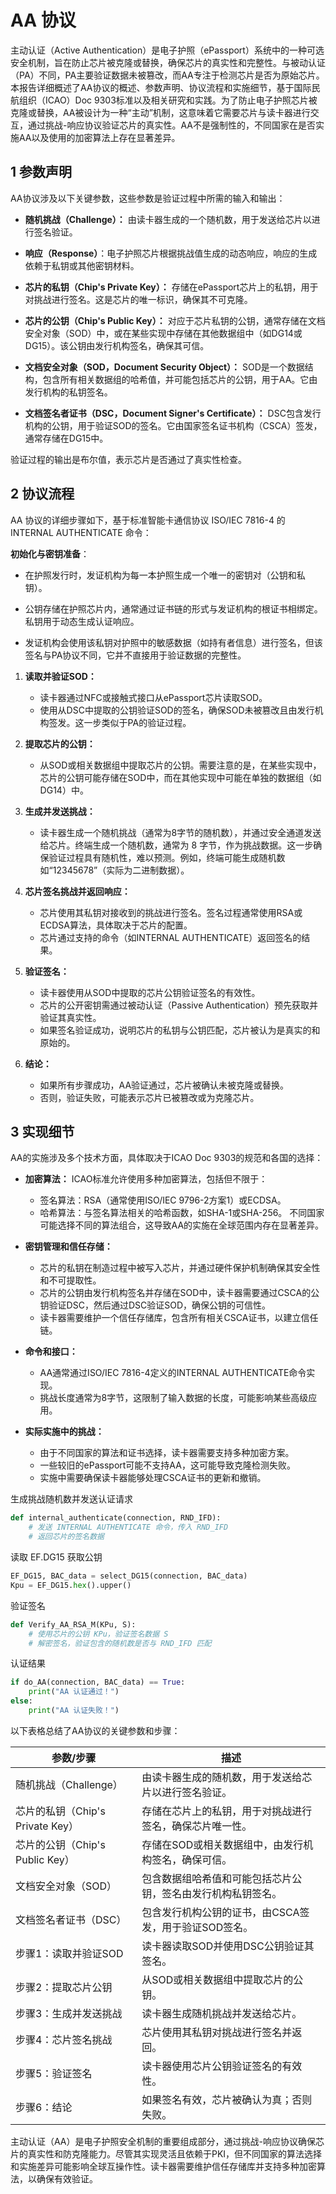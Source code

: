 # AA 协议

主动认证（Active Authentication）是电子护照（ePassport）系统中的一种可选安全机制，旨在防止芯片被克隆或替换，确保芯片的真实性和完整性。与被动认证（PA）不同，PA主要验证数据未被篡改，而AA专注于检测芯片是否为原始芯片。本报告详细概述了AA协议的概述、参数声明、协议流程和实施细节，基于国际民航组织（ICAO）Doc 9303标准以及相关研究和实践。为了防止电子护照芯片被克隆或替换，AA被设计为一种“主动”机制，这意味着它需要芯片与读卡器进行交互，通过挑战-响应协议验证芯片的真实性。AA不是强制性的，不同国家在是否实施AA以及使用的加密算法上存在显著差异。

## 1 参数声明

AA协议涉及以下关键参数，这些参数是验证过程中所需的输入和输出：

- **随机挑战（Challenge）：**
  由读卡器生成的一个随机数，用于发送给芯片以进行签名验证。

- **响应（Response）**：电子护照芯片根据挑战值生成的动态响应，响应的生成依赖于私钥或其他密钥材料。

- **芯片的私钥（Chip's Private Key）：**
  存储在ePassport芯片上的私钥，用于对挑战进行签名。这是芯片的唯一标识，确保其不可克隆。

- **芯片的公钥（Chip's Public Key）：**
  对应于芯片私钥的公钥，通常存储在文档安全对象（SOD）中，或在某些实现中存储在其他数据组中（如DG14或DG15）。该公钥由发行机构签名，确保其可信。

- **文档安全对象（SOD，Document Security Object）：**
  SOD是一个数据结构，包含所有相关数据组的哈希值，并可能包括芯片的公钥，用于AA。它由发行机构的私钥签名。

- **文档签名者证书（DSC，Document Signer's Certificate）：**
  DSC包含发行机构的公钥，用于验证SOD的签名。它由国家签名证书机构（CSCA）签发，通常存储在DG15中。

验证过程的输出是布尔值，表示芯片是否通过了真实性检查。

## 2 协议流程

AA 协议的详细步骤如下，基于标准智能卡通信协议 ISO/IEC 7816-4 的 INTERNAL AUTHENTICATE 命令：

**初始化与密钥准备**：

- 在护照发行时，发证机构为每一本护照生成一个唯一的密钥对（公钥和私钥）。

- 公钥存储在护照芯片内，通常通过证书链的形式与发证机构的根证书相绑定。私钥用于动态生成认证响应。

- 发证机构会使用该私钥对护照中的敏感数据（如持有者信息）进行签名，但该签名与PA协议不同，它并不直接用于验证数据的完整性。

1. **读取并验证SOD：**
   - 读卡器通过NFC或接触式接口从ePassport芯片读取SOD。
   - 使用从DSC中提取的公钥验证SOD的签名，确保SOD未被篡改且由发行机构签发。这一步类似于PA的验证过程。

2. **提取芯片的公钥：**
   - 从SOD或相关数据组中提取芯片的公钥。需要注意的是，在某些实现中，芯片的公钥可能存储在SOD中，而在其他实现中可能在单独的数据组（如DG14）中。

3. **生成并发送挑战：**
   - 读卡器生成一个随机挑战（通常为8字节的随机数），并通过安全通道发送给芯片。终端生成一个随机数，通常为 8 字节，作为挑战数据。这一步确保验证过程具有随机性，难以预测。例如，终端可能生成随机数如“12345678”（实际为二进制数据）。

4. **芯片签名挑战并返回响应：**
   - 芯片使用其私钥对接收到的挑战进行签名。签名过程通常使用RSA或ECDSA算法，具体取决于芯片的配置。
   - 芯片通过支持的命令（如INTERNAL AUTHENTICATE）返回签名的结果。

5. **验证签名：**
   - 读卡器使用从SOD中提取的芯片公钥验证签名的有效性。
   - 芯片的公开密钥需通过被动认证（Passive Authentication）预先获取并验证其真实性。
   - 如果签名验证成功，说明芯片的私钥与公钥匹配，芯片被认为是真实的和原始的。

6. **结论：**
   - 如果所有步骤成功，AA验证通过，芯片被确认未被克隆或替换。
   - 否则，验证失败，可能表示芯片已被篡改或为克隆芯片。

## 3 实现细节

AA的实施涉及多个技术方面，具体取决于ICAO Doc 9303的规范和各国的选择：

- **加密算法：**
  ICAO标准允许使用多种加密算法，包括但不限于：
  - 签名算法：RSA（通常使用ISO/IEC 9796-2方案1）或ECDSA。
  - 哈希算法：与签名算法相关的哈希函数，如SHA-1或SHA-256。
  不同国家可能选择不同的算法组合，这导致AA的实施在全球范围内存在显著差异。

- **密钥管理和信任存储：**
  - 芯片的私钥在制造过程中被写入芯片，并通过硬件保护机制确保其安全性和不可提取性。
  - 芯片的公钥由发行机构签名并存储在SOD中，读卡器需要通过CSCA的公钥验证DSC，然后通过DSC验证SOD，确保公钥的可信性。
  - 读卡器需要维护一个信任存储库，包含所有相关CSCA证书，以建立信任链。

- **命令和接口：**
  - AA通常通过ISO/IEC 7816-4定义的INTERNAL AUTHENTICATE命令实现。
  - 挑战长度通常为8字节，这限制了输入数据的长度，可能影响某些高级应用。

- **实际实施中的挑战：**
  - 由于不同国家的算法和证书选择，读卡器需要支持多种加密方案。
  - 一些较旧的ePassport可能不支持AA，这可能导致克隆检测失败。
  - 实施中需要确保读卡器能够处理CSCA证书的更新和撤销。

生成挑战随机数并发送认证请求

```python
def internal_authenticate(connection, RND_IFD):
    # 发送 INTERNAL AUTHENTICATE 命令，传入 RND_IFD
    # 返回芯片的签名数据
```

读取 EF.DG15 获取公钥

```python
EF_DG15, BAC_data = select_DG15(connection, BAC_data)
Kpu = EF_DG15.hex().upper()
```

验证签名

```python
def Verify_AA_RSA_M(KPu, S):
    # 使用芯片的公钥 KPu，验证签名数据 S
    # 解密签名，验证包含的随机数是否与 RND_IFD 匹配
```

认证结果

```python
if do_AA(connection, BAC_data) == True:
    print("AA 认证通过！")
else:
    print("AA 认证失败！")
```

以下表格总结了AA协议的关键参数和步骤：

| **参数/步骤**               | **描述**                                                                 |
|-------------------------------|--------------------------------------------------------------------------|
| 随机挑战（Challenge）        | 由读卡器生成的随机数，用于发送给芯片以进行签名验证。                     |
| 芯片的私钥（Chip's Private Key） | 存储在芯片上的私钥，用于对挑战进行签名，确保芯片唯一性。                 |
| 芯片的公钥（Chip's Public Key） | 存储在SOD或相关数据组中，由发行机构签名，确保可信。                     |
| 文档安全对象（SOD）          | 包含数据组哈希值和可能包括芯片公钥，签名由发行机构私钥签名。             |
| 文档签名者证书（DSC）        | 包含发行机构公钥的证书，由CSCA签发，用于验证SOD签名。                    |
| 步骤1：读取并验证SOD         | 读卡器读取SOD并使用DSC公钥验证其签名。                                   |
| 步骤2：提取芯片公钥          | 从SOD或相关数据组中提取芯片的公钥。                                      |
| 步骤3：生成并发送挑战        | 读卡器生成随机挑战并发送给芯片。                                         |
| 步骤4：芯片签名挑战          | 芯片使用其私钥对挑战进行签名并返回。                                     |
| 步骤5：验证签名              | 读卡器使用芯片公钥验证签名的有效性。                                    |
| 步骤6：结论                  | 如果签名有效，芯片被确认为真；否则失败。                                 |

主动认证（AA）是电子护照安全机制的重要组成部分，通过挑战-响应协议确保芯片的真实性和防克隆能力。尽管其实现灵活且依赖于PKI，但不同国家的算法选择和实施差异可能影响全球互操作性。读卡器需要维护信任存储库并支持多种加密算法，以确保有效验证。